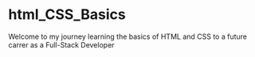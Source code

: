 # html_CSS_Basics

Welcome to my journey learning the basics of HTML and CSS to a future carrer as a Full-Stack Developer
